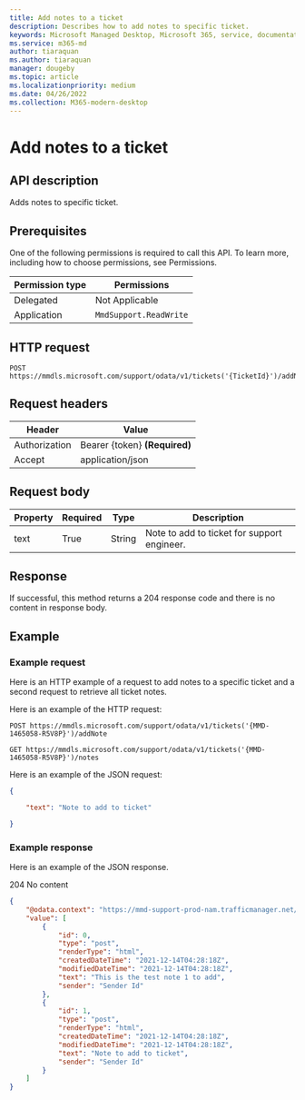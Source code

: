 ```yaml
---
title: Add notes to a ticket
description: Describes how to add notes to specific ticket.
keywords: Microsoft Managed Desktop, Microsoft 365, service, documentation
ms.service: m365-md
author: tiaraquan
ms.author: tiaraquan
manager: dougeby
ms.topic: article
ms.localizationpriority: medium
ms.date: 04/26/2022
ms.collection: M365-modern-desktop
---
```


# Add notes to a ticket

## API description

Adds notes to specific ticket.

## Prerequisites

One of the following permissions is required to call this API. To learn more, including how to choose permissions, see Permissions.

| Permission type | Permissions |
| --- | --- |
| Delegated | Not Applicable |
| Application | `MmdSupport.ReadWrite` |

## HTTP request

```http
POST https://mmdls.microsoft.com/support/odata/v1/tickets('{TicketId}')/addNote
```

## Request headers

| Header  | Value |
| --- | --- |
| Authorization | Bearer {token} **(Required)** |
| Accept | application/json |

## Request body

| Property | Required | Type | Description  |
| --- | --- | --- | --- |
| text | True | String | Note to add to ticket for support engineer. |

## Response

If successful, this method returns a 204 response code and there is no content in response body.

## Example

### Example request

Here is an HTTP example of a request to add notes to a specific ticket and a second request to retrieve all ticket notes.

Here is an example of the HTTP request:

```http
POST https://mmdls.microsoft.com/support/odata/v1/tickets('{MMD-1465058-R5V8P}')/addNote 

GET https://mmdls.microsoft.com/support/odata/v1/tickets('{MMD-1465058-R5V8P}')/notes
```

Here is an example of the JSON request:

```json
{     

    "text": "Note to add to ticket" 

}
```

### Example response

Here is an example of the JSON response.

204 No content

```json
{ 
    "@odata.context": "https://mmd-support-prod-nam.trafficmanager.net/odata/v1/$metadata#Tickets('MMD-1465058-R5V8P')/notes", 
    "value": [ 
        { 
            "id": 0, 
            "type": "post", 
            "renderType": "html", 
            "createdDateTime": "2021-12-14T04:28:18Z", 
            "modifiedDateTime": "2021-12-14T04:28:18Z", 
            "text": "This is the test note 1 to add", 
            "sender": "Sender Id" 
        }, 
        { 
            "id": 1, 
            "type": "post", 
            "renderType": "html", 
            "createdDateTime": "2021-12-14T04:28:18Z", 
            "modifiedDateTime": "2021-12-14T04:28:18Z", 
            "text": "Note to add to ticket", 
            "sender": "Sender Id" 
        } 
    ] 
}
```
